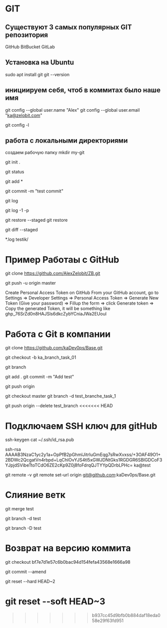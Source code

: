# GIT

## Существуют 3 самых популярных GIT репозитория

GitHub
BitBucket
GitLab

## Установка на Ubuntu

sudo apt install git
git --version

## инициируем себя, чтоб в коммитах было наше имя

git config --global user.name "Alex"
git config --global user.email "ka@zelobit.com"

<!-- проверяем настройки  в домашней директории .gitconfig-->

git config -l

## работа с локальными директориями

создаем рабочую папку
mkdir my-git

<!-- создаем базу данныхъ, чтоб гит следил за изменениями в этой папке -->

git init .

<!-- Проверяем свой статус -->

git status

<!-- Добавляем свои изменения -->

git add \*

<!-- Добавляем коммит -->

git commit -m "test commit"

<!-- Проверка коммитов -->

git log

<!-- Проверка что добавлено в последний коммит -->

git log -1 -p

<!-- есл мы е отправили файлы в stage то их можно восстановить -->

git restore --staged <file>
git restore <file>

<!-- посмотреть, какие изменения будут внесены в коммит -->

git diff --staged

<!-- Как заставить игнорировать файлы и директории -->
<!-- Создаем файл .gitignore -->

\*.log
testik/

# Пример Работаы с GitHub

<!-- Скачиваем все без пароля -->

git clone https://github.com/AlexZelobit/ZB.git

<!-- После изменения публикуем -->

git push -u origin master

<!-- Сперва создаем ключ -->

Create Personal Access Token on GitHub
From your GitHub account, go to Settings => Developer Settings => Personal Access Token => Generate New Token (Give your password) => Fillup the form => click Generate token => Copy the generated Token, it will be something like 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

# Работа с Git в компании

<!-- Делаем копию с мастереа -->

git clone https://github.com/kaDev0ps/Base.git

<!-- Делаем свою ветку, чтобы ничего не испортить -->

git checkout -b ka_branch_task_01

<!-- проверяем в какой ветке сейчас -->

git branch

<!-- Вносим все изменения и коммитим -->

git add .
git commit -m "Add test"

<!-- Отправляем в github -->

git push origin

<!-- Выдаст сообщения что данной ветки нет и предложит команду чтоб ее создать -->
<!-- После заливки кода нужно отправить проверяющему запрос на добавления ветки в мастер -->
<!-- после этого можно удалить свою ветку -->

git checkout master
git branch -d test_branche_task_1

<!-- git branch -d test_task
удаляем удаленно из github -->

git push origin --delete test_branch
<<<<<<< HEAD

# Подключаем SSH ключ для gitHub
ssh-keygen
cat ~/.ssh/id_rsa.pub
<!-- Копируем его на сайт github SSH key -->
ssh-rsa AAAAB3NzaC1yc2y1a+OpPfB2pGhmlJitrluGmEqg7sRwXvxss/+3OAF49O1+2BDWc2QcgatVn4rbpd+LqChIOvYJS4tl5xGWJDNtGks1RGDGR6SBlGDCoF3YJpjdSVibeTtoTCdO6ZE2cKp9Z0j8foFdrqQJTYYpQDrbLPHc= ka@test
<!-- Изменяем способ подключения -->
git remote -v
git remote set-url origin git@github.com:kaDev0ps/Base.git

# Слияние ветк
<!-- После коммитов переходим в основную ветку -->
git merge test
<!-- Удаление своей ветки -->
git branch -d test
<!-- Удаление своей ветки с коммитом -->
git branch -D test

# Возврат на версию коммита
git checkout bf7e7d1e57c6b0bac94d154fefa43568e1666a98

<!-- мы можем редактировать коммит и изменить его название -->
git commit --amend
<!-- Можем полностью удалить 2 коммита -->
git reset --hard HEAD~2

<!-- Можем удалить предыдущие коммиты. Чтоб последний коммит стал 1 -->
git reset --soft HEAD~3
=======
>>>>>>> b937cc45d9bfb0b884daf18eda058e29f63fd951
